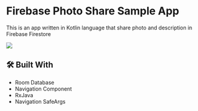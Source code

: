 # Firebase Photo Share Sample App

This is an app written in Kotlin language that share photo and description in Firebase Firestore

<image src ="https://github.com/rabia22ozturk/SharePhotoFirebase/blob/master/images/banner.png">

## 🛠️ Built With
- Room Database
- Navigation Component
- RxJava
- Navigation SafeArgs
  
